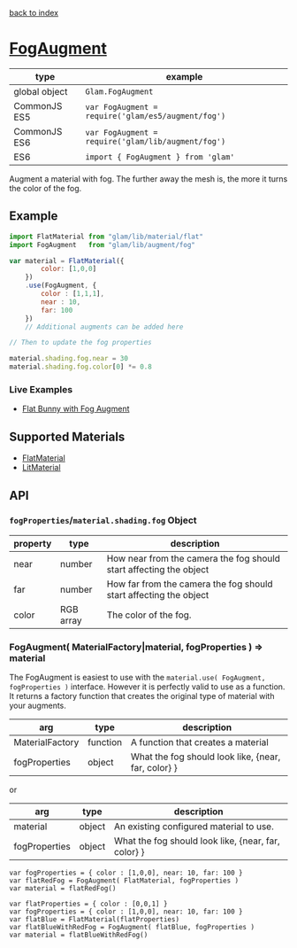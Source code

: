 [back to index](./)
# [FogAugment](https://github.com/glamjs/glam/tree/master/lib/augment/fog)

| type          | example |
| ------------- | ----------------------------------------------------------- |
| global object | `Glam.FogAugment`                                           |
| CommonJS ES5  | `var FogAugment = require('glam/es5/augment/fog')` |
| CommonJS ES6  | `var FogAugment = require('glam/lib/augment/fog')` |
| ES6           | `import { FogAugment } from 'glam'`                         |

Augment a material with fog. The further away the mesh is, the more it turns the color of the fog.

## Example

```js
import FlatMaterial from "glam/lib/material/flat"
import FogAugment   from "glam/lib/augment/fog"

var material = FlatMaterial({
		color: [1,0,0]
	})
	.use(FogAugment, {
		color : [1,1,1],
		near : 10,
		far: 100
	})
	// Additional augments can be added here

// Then to update the fog properties

material.shading.fog.near = 30
material.shading.fog.color[0] *= 0.8
```

### Live Examples

* [Flat Bunny with Fog Augment][example-fog]

[example-fog]: http://requirebin.com/?gist=TatumCreative/c96e48648794a7565fcc

## Supported Materials

* [FlatMaterial](./material-flat.md)
* [LitMaterial](./material-lit.md)

## API

### `fogProperties`/`material.shading.fog` Object

| property | type       | description |
| -------- | ---------- | ----------- |
| near     | number     | How near from the camera the fog should start affecting the object |
| far      | number     | How far from the camera the fog should start affecting the object |
| color    | RGB array  | The color of the fog. |


### FogAugment( MaterialFactory|material, fogProperties  ) => material

The FogAugment is easiest to use with the `material.use( FogAugment, fogProperties )` interface.
However it is perfectly valid to use as a function. It returns a factory function that creates
the original type of material with your augments.

| arg             | type     | description |
| --------------- | -------- | ----------- |
| MaterialFactory | function | A function that creates a material |
| fogProperties   | object   | What the fog should look like, {near, far, color} }

or

| arg             | type     | description |
| --------------- | -------- | ----------- |
| material        | object   | An existing configured material to use. |
| fogProperties   | object   | What the fog should look like, {near, far, color} }


```
var fogProperties = { color : [1,0,0], near: 10, far: 100 }
var flatRedFog = FogAugment( FlatMaterial, fogProperties )
var material = flatRedFog()
```

```
var flatProperties = { color : [0,0,1] }
var fogProperties = { color : [1,0,0], near: 10, far: 100 }
var flatBlue = FlatMaterial(flatProperties)
var flatBlueWithRedFog = FogAugment( flatBlue, fogProperties )
var material = flatBlueWithRedFog()
```